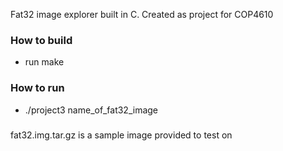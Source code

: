 Fat32 image explorer built in C. Created as project for COP4610

### How to build
- run make

### How to run 
- ./project3 name_of_fat32_image
###

fat32.img.tar.gz is a sample image provided to test on
